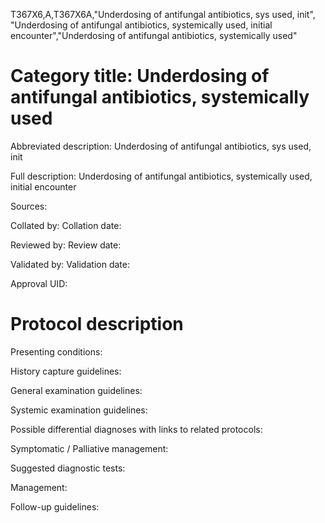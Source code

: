 T367X6,A,T367X6A,"Underdosing of antifungal antibiotics, sys used, init", "Underdosing of antifungal antibiotics, systemically used, initial encounter","Underdosing of antifungal antibiotics, systemically used"
# Category title: Underdosing of antifungal antibiotics, systemically used

Abbreviated description: Underdosing of antifungal antibiotics, sys used, init

Full description: Underdosing of antifungal antibiotics, systemically used, initial encounter

Sources:

Collated by:
Collation date:

Reviewed by:
Review date:

Validated by:
Validation date:

Approval UID:

# Protocol description

Presenting conditions:

History capture guidelines:

General examination guidelines:

Systemic examination guidelines:

Possible differential diagnoses with links to related protocols:

Symptomatic / Palliative management:

Suggested diagnostic tests:

Management:

Follow-up guidelines:
